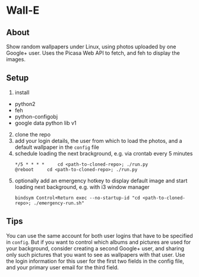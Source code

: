 # Wall-E
## About
Show random wallpapers under Linux, using photos uploaded by one Google+ user.
Uses the Picasa Web API to fetch, and feh to display the images.

## Setup
1. install
  * python2
  * feh
  * python-configobj
  * google data python lib v1
2. clone the repo
3. add your login details, the user from which to load the photos, and a default wallpaper in the ``config`` file
4. schedule loading the next brackground, e.g. via crontab every 5 minutes
   ```
   */5 * * * *     cd <path-to-cloned-repo>; ./run.py
   @reboot	   cd <path-to-cloned-repo>; ./run.py
   ```
5. optionally add an emergency hotkey to display default image and start loading next background, e.g. with i3 window manager
   ```
   bindsym Control+Return exec --no-startup-id "cd <path-to-cloned-repo>; ./emergency-run.sh"
   ```

## Tips
You can use the same account for both user logins that have to be specified in ``config``.
But if you want to control which albums and pictures are used for your background,
consider creating a second Google+ user, and sharing only such pictures that you
want to see as wallpapers with that user. Use the login information for this user for
the first two fields in the config file, and your primary user email for the third field.
